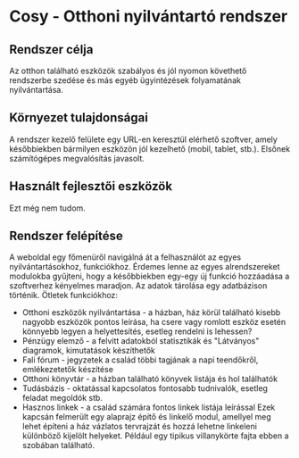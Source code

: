 # Cosy - Otthoni nyilvántartó rendszer
## Rendszer célja
Az otthon található eszközök szabályos és jól nyomon követhető rendszerbe szedése és más egyéb ügyintézések folyamatának nyilvántartása.
## Környezet tulajdonságai
A rendszer kezelő felülete egy URL-en keresztül elérhető szoftver, amely későbbiekben bármilyen eszközön jól kezelhető (mobil, tablet, stb.). Elsőnek számítógépes megvalósítás javasolt.
## Használt fejlesztői eszközök
Ezt még nem tudom.
## Rendszer felépítése
A weboldal egy főmenüről navigálná át a felhasználót az egyes nyilvántartásokhoz, funkciókhoz. Érdemes lenne az egyes alrendszereket modulokba gyűjteni, hogy a későbbiekben egy-egy új funkció hozzáadása a szoftverhez kényelmes maradjon. Az adatok tárolása egy adatbázison történik.
Ötletek funkciókhoz:
* Otthoni eszközök nyilvántartása - a házban, ház körül található kisebb nagyobb eszközök pontos leírása, ha csere vagy romlott eszköz esetén könnyebb legyen a helyettesítés, esetleg rendelni is lehessen?
* Pénzügy elemző - a felvitt adatokból statisztikák és "Látványos" diagramok, kimutatások készíthetők
* Fali fórum - jegyzetek a család többi tagjának a napi teendőkről, emlékezetetők készítése
* Otthoni könyvtár - a házban található könyvek listája és hol találhatók
* Tudásbázis - oktatással kapcsolatos fontosabb tudnivalók, esetleg feladat megoldók stb.
* Hasznos linkek - a család számára fontos linkek listája leírással
Ezek kapcsán felmerült egy alaprajz építő és linkelő modul, amellyel meg lehet építeni a ház vázlatos tervrajzát és hozzá lehetne linkeleni különböző kijelölt helyeket. Például egy tipikus villanykörte fajta ebben a szobában található.
